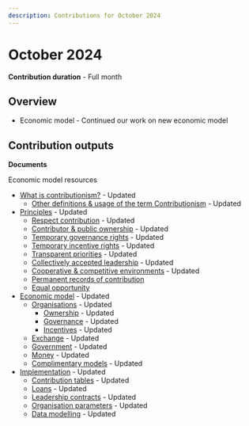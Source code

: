 ```yaml
---
description: Contributions for October 2024
---
```


# October 2024

**Contribution duration** - Full month



## Overview

* Economic model - Continued our work on new economic model



## Contribution outputs



**Documents**

Economic model resources

* [What is contributionism?](https://docs.contributionism.co/contributionism/what-is-contributionism) - Updated
  * [Other definitions & usage of the term Contributionism](https://docs.contributionism.co/contributionism/what-is-contributionism/other-definitions-and-usage-of-the-term-contributionism) - Updated
* [Principles](https://docs.contributionism.co/contributionism/principles) - Updated
  * [Respect contribution](https://docs.contributionism.co/contributionism/principles/respect-contribution) - Updated
  * [Contributor & public ownership](https://docs.contributionism.co/contributionism/principles/contributor-and-public-ownership) - Updated
  * [Temporary governance rights](https://docs.contributionism.co/contributionism/principles/temporary-governance-rights) - Updated
  * [Temporary incentive rights](https://docs.contributionism.co/contributionism/principles/temporary-incentive-rights) - Updated
  * [Transparent priorities](https://docs.contributionism.co/contributionism/principles/transparent-priorities) - Updated
  * [Collectively accepted leadership](https://docs.contributionism.co/contributionism/principles/collectively-accepted-leadership) - Updated
  * [Cooperative & competitive environments](https://docs.contributionism.co/contributionism/characteristics/cooperative-and-competitive-environments) - Updated
  * [Permanent records of contribution](https://docs.contributionism.co/contributionism/characteristics/permanent-records-of-contribution)
  * [Equal opportunity](https://docs.contributionism.co/contributionism/characteristics/equal-opportunity)
* [Economic model](https://docs.contributionism.co/contributionism/economic-model) - Updated
  * [Organisations](https://docs.contributionism.co/contributionism/economic-model/organisations) - Updated
    * [Ownership](https://docs.contributionism.co/contributionism/economic-model/organisations/ownership) - Updated
    * [Governance](https://docs.contributionism.co/contributionism/economic-model/organisations/governance) - Updated
    * [Incentives](https://docs.contributionism.co/contributionism/economic-model/organisations/incentives) - Updated
  * [Exchange](https://docs.contributionism.co/contributionism/economic-model/exchange) - Updated
  * [Government](https://docs.contributionism.co/contributionism/economic-model/governments) - Updated
  * [Money](https://docs.contributionism.co/contributionism/economic-model/money) - Updated
  * [Complimentary models](https://docs.contributionism.co/contributionism/economic-model/complimentary-models) - Updated
* [Implementation](https://docs.contributionism.co/contributionism/implementation) - Updated
  * [Contribution tables](https://docs.contributionism.co/contributionism/implementation/contribution-tables) - Updated
  * [Loans](https://docs.contributionism.co/contributionism/implementation/loans) - Updated
  * [Leadership contracts](https://docs.contributionism.co/contributionism/implementation/leadership-contracts) - Updated
  * [Organisation parameters](https://docs.contributionism.co/contributionism/implementation/organisation-parameters) - Updated
  * [Data modelling](https://docs.contributionism.co/contributionism/implementation/data-modelling) - Updated
